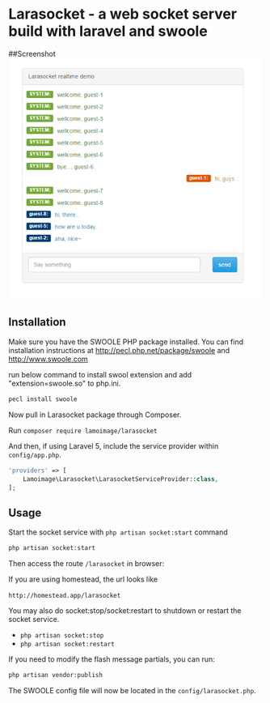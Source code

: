 # Larasocket - a web socket server build with laravel and swoole

##Screenshot
![enter image description here](https://github.com/lamoimage/larasocket/blob/master/src/screenShots/larasocket.png)

## Installation

Make sure you have the SWOOLE PHP package installed. You can find installation instructions at http://pecl.php.net/package/swoole and http://www.swoole.com

run below command to install swool extension and add "extension=swoole.so" to php.ini.
```bash
pecl install swoole
```
Now pull in Larasocket package through Composer.

Run `composer require lamoimage/larasocket`

And then, if using Laravel 5, include the service provider within `config/app.php`.

```php
'providers' => [
    Lamoimage\Larasocket\LarasocketServiceProvider::class,
];
```

## Usage

Start the socket service with `php artisan socket:start` command

```bash
php artisan socket:start
```

Then access the route `/larasocket` in browser:

If you are using homestead, the url looks like

`http://homestead.app/larasocket`


You may also do socket:stop/socket:restart to shutdown or restart the socket service.

- `php artisan socket:stop`
- `php artisan socket:restart`


If you need to modify the flash message partials, you can run:

```bash
php artisan vendor:publish
```
The SWOOLE config file will now be located in the `config/larasocket.php`.